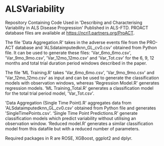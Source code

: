 # ALSVariability
Repository Containing Code Used in 'Describing and Characterising Variability in ALS Disease Progression' Published in ALS-FTD. PROACT database files are available at https://ncri1.partners.org/ProACT.

The file 'Data Aggregation.R' takes in the adverse events file from the PRO-ACT database and 'ALSdataimputedknn_GL_cv0.csv' obtained from Python file. It can be used to generate these files: 'Var_6mo_6mo.csv', 'Var_9mo_9mo.csv', 'Var_12mo_12mo.csv' and 'Var_Tot.csv' for the 6, 9, 12 months and total trial duration period windows described in the paper. 

The file 'ML Training.R' takes 'Var_6mo_6mo.csv', 'Var_9mo_9mo.csv' and 'Var_12mo_12mo.csv' as input and can be used to generate the classification models with observation windows, whereas 'Regression Model.R' generates regression models. 'ML Training_Total.R' generates a classification model for the total trial period model, 'Var_Tot.csv'. 

'Data Aggregation (Single Time Point).R' aggregates data from 'ALSdataimputedknn_GL_cv0.csv' obtained from Python file and generates 'SingleTimePoints.csv'. ‘Single Time Point Predictions.R' generate classification models which predict variability without utilising an observation window. ‘Reduced model.R’ generates a similar classification model from this datafile but with a reduced number of parameters.

Required packages in R are ROSE, XGBoost, ggplot2 and dplyr.
